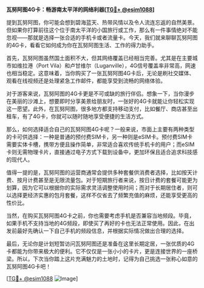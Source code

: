 **瓦努阿图4G卡：畅游南太平洋的网络利器[[TG💪+ @esim1088](https://t.me/s/esim1088)]**

提到瓦努阿图，你可能会想到碧海蓝天、热带风情以及令人流连忘返的自然美景。但如果你打算前往这个位于南太平洋的小国旅行或工作，那么有一件事情绝对不能忽视——那就是选择一张合适的手机卡或者流量卡。今天，我们就来聊聊瓦努阿图的4G卡，看看它如何成为你在瓦努阿图生活、工作的得力助手。

首先，瓦努阿图虽然国土面积不大，但其网络覆盖已经相当完善。尤其是在主要城市如维拉港（Port Vila）和卢甘维尔（Luganville），4G信号覆盖率非常高，网速也相当稳定。这意味着，当你购买了一张瓦努阿图4G卡后，无论是刷社交媒体、观看在线视频还是处理紧急工作邮件，都能享受到流畅的网络体验。

对于游客来说，瓦努阿图的4G卡更是不可或缺的旅行伴侣。想象一下，当你漫步在美丽的沙滩上，想要即时分享美景给朋友时，一张好的4G卡就能让你轻松实现这一愿望。此外，在瓦努阿图，很多地方都支持移动支付，比如餐厅、商店甚至出租车，有了4G卡，你就可以随时随地享受便捷的生活方式。

那么，如何选择适合自己的瓦努阿图4G卡呢？一般来说，市面上主要有两种类型的卡可供选择：一种是普通的预付费SIM卡，另一种则是eSIM卡。预付费SIM卡需要实体卡槽，携带方便且操作简单，非常适合喜欢传统手机卡的用户；而eSIM卡则无需物理卡片，直接通过电子方式下载到设备中，更加环保且适合追求科技感的现代人。

值得一提的是，瓦努阿图的运营商通常会提供多种套餐供消费者选择，比如按天计费、按月计费甚至是无限流量包。对于短期旅行者来说，按日计费的套餐可能更为划算，因为它可以根据你的实际需求灵活调整使用时间；而对于长期居住者，则可以选择更经济实惠的包月套餐，这样不仅省去了频繁充值的麻烦，还能享受更高的性价比。

当然，在购买瓦努阿图4G卡之前，你也需要考虑手机是否兼容当地频段。毕竟，如果手机不支持当地的4G频段，即使买了再好的卡也无法正常使用。因此，在出发前最好先确认一下自己手机的频段信息，并根据实际情况做出合理的选择。

最后，无论你是计划短暂访问瓦努阿图还是准备在这里长期定居，一张优质的4G卡都能为你带来极大的便利。它不仅仅是一张小小的卡片，更是连接世界的一座桥梁。所以，下次当你踏上这片充满魅力的土地时，记得为自己挑选一张称心如意的瓦努阿图4G卡吧！

[[TG💪+ @esim1088](https://t.me/s/esim1088) ![Image](https://i.postimg.cc/4NQfJmqS/Snipaste-2025-05-13-00-14-12.png)]